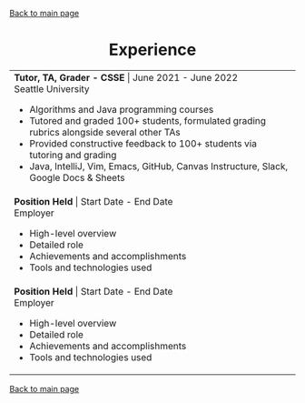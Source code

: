 [Back to main page](./../README.md)

<h1 align="center">Experience</h1>
<table>
  <tr>
    <td>
      <b>Tutor, TA, Grader - CSSE</b> | June 2021 - June 2022<br />
      Seattle University<br />
      <ul>
        <li>Algorithms and Java programming courses</li>
        <li>Tutored and graded 100+ students, formulated grading rubrics alongside several other TAs</li>
        <li>Provided constructive feedback to 100+ students via tutoring and grading</li>
        <li>Java, IntelliJ, Vim, Emacs, GitHub, Canvas Instructure, Slack, Google Docs & Sheets</li>
      </ul>
    </td>
  </tr>
  <tr>
    <td>
      <b>Position Held</b> | Start Date - End Date<br />
      Employer<br />
      <ul>
        <li>High-level overview</li>
        <li>Detailed role</li>
        <li>Achievements and accomplishments</li>
        <li>Tools and technologies used</li>
      </ul>
    </td>
  </tr>
  <tr>
    <td>
      <b>Position Held</b> | Start Date - End Date<br />
      Employer<br />
      <ul>
        <li>High-level overview</li>
        <li>Detailed role</li>
        <li>Achievements and accomplishments</li>
        <li>Tools and technologies used</li>
      </ul>
    </td>
  </tr>
</table>

[Back to main page](./../README.md)

